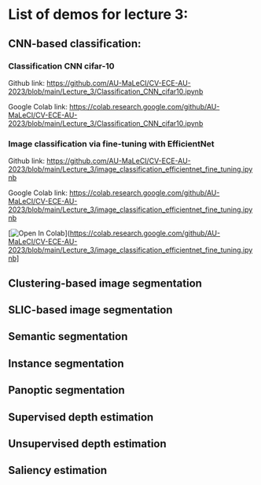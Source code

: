 # List of demos for lecture 3:

## CNN-based classification:

### Classification CNN cifar-10

Github link: https://github.com/AU-MaLeCI/CV-ECE-AU-2023/blob/main/Lecture_3/Classification_CNN_cifar10.ipynb

Google Colab link: https://colab.research.google.com/github/AU-MaLeCI/CV-ECE-AU-2023/blob/main/Lecture_3/Classification_CNN_cifar10.ipynb

### Image classification via fine-tuning with EfficientNet

Github link: https://github.com/AU-MaLeCI/CV-ECE-AU-2023/blob/main/Lecture_3/image_classification_efficientnet_fine_tuning.ipynb

Google Colab link: https://colab.research.google.com/github/AU-MaLeCI/CV-ECE-AU-2023/blob/main/Lecture_3/image_classification_efficientnet_fine_tuning.ipynb

[![Open In Colab](https://colab.research.google.com/assets/colab-badge.svg)](https://colab.research.google.com/github/AU-MaLeCI/CV-ECE-AU-2023/blob/main/Lecture_3/image_classification_efficientnet_fine_tuning.ipynb]

## Clustering-based image segmentation

###

## SLIC-based image segmentation

### 

## Semantic segmentation

### 

## Instance segmentation

### 

## Panoptic segmentation

### 

## Supervised depth estimation

### 

## Unsupervised depth estimation

### 

## Saliency estimation

### 